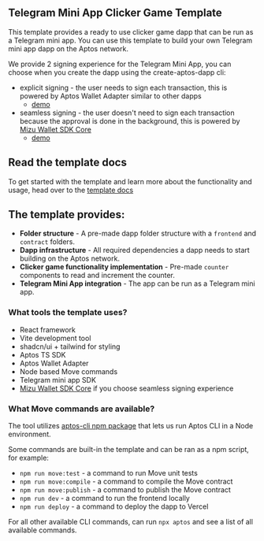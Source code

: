 ## Telegram Mini App Clicker Game Template

This template provides a ready to use clicker game dapp that can be run as a Telegram mini app. You can use this template to build your own Telegram mini app dapp on the Aptos network.

We provide 2 signing experience for the Telegram Mini App, you can choose when you create the dapp using the create-aptos-dapp cli:

- explicit signing - the user needs to sign each transaction, this is powered by Aptos Wallet Adapter similar to other dapps
  - [demo](https://t.me/aptos_explict_siging_bot/)
- seamless signing - the user doesn't need to sign each transaction because the approval is done in the background, this is powered by [Mizu Wallet SDK Core](https://docs.mizu.io/docs/api-connect/core)
  - [demo](https://t.me/seamless345_bot/)

## Read the template docs

To get started with the template and learn more about the functionality and usage, head over to the [template docs](https://aptos.dev/en/build/create-aptos-dapp/templates/clicker-game-tg-mini-app-template)

## The template provides:

- **Folder structure** - A pre-made dapp folder structure with a `frontend` and `contract` folders.
- **Dapp infrastructure** - All required dependencies a dapp needs to start building on the Aptos network.
- **Clicker game functionality implementation** - Pre-made `counter` components to read and increment the counter.
- **Telegram Mini App integration** - The app can be run as a Telegram mini app.

### What tools the template uses?

- React framework
- Vite development tool
- shadcn/ui + tailwind for styling
- Aptos TS SDK
- Aptos Wallet Adapter
- Node based Move commands
- Telegram mini app SDK
- [Mizu Wallet SDK Core](https://docs.mizu.io/docs/api-connect/core) if you choose seamless signing experience

### What Move commands are available?

The tool utilizes [aptos-cli npm package](https://github.com/aptos-labs/aptos-cli) that lets us run Aptos CLI in a Node environment.

Some commands are built-in the template and can be ran as a npm script, for example:

- `npm run move:test` - a command to run Move unit tests
- `npm run move:compile` - a command to compile the Move contract
- `npm run move:publish` - a command to publish the Move contract
- `npm run dev` - a command to run the frontend locally
- `npm run deploy` - a command to deploy the dapp to Vercel

For all other available CLI commands, can run `npx aptos` and see a list of all available commands.
